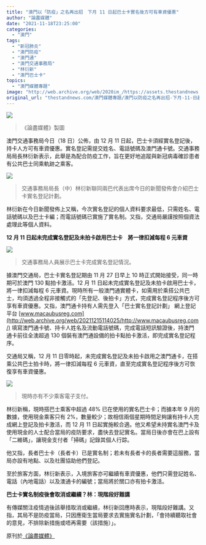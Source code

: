 ```yaml
---
title: "澳門以「防疫」之名再出招　下月 11 日起巴士卡實名後方可有車資優惠"
author: "論盡媒體"
date: "2021-11-18T23:25:00"
categories:
  - "澳門"
tags:
  - "新冠肺炎"
  - "澳門防疫"
  - "澳門通"
  - "澳門交通事務局"
  - "林衍新"
  - "澳門巴士卡"
topics:
  - "澳門媒體專題"
image: "http://web.archive.org/web/2020im_/https://assets.thestandnews.com/media/photos/111453425453465354365.png"
original_url: "thestandnews.com/澳門媒體專題/澳門以防疫之名再出招-下月-11-日起巴士卡實名後方可有車資優惠"
---
```

![](http://web.archive.org/web/2020im_/https://assets.thestandnews.com/media/photos/111453425453465354365.png)
> 《論盡媒體》製圖

澳門交通事務局今日（18 日）公佈，由 12 月 11 日起，巴士卡須經實名登記後，持卡人方可有車資優惠。實名登記需提交姓名、電話號碼及澳門通卡號。交通事務局局長林衍新表示，此舉是為配合防疫工作，旨在更好地追蹤與新冠病毒確診患者有公共巴士同乘軌跡之乘客。

![](http://web.archive.org/web/2020im_/https://aamacau.com/files/uploads/2021/11/aamacau-photo-211118_1118_1308-1080x720.jpg)
> 交通事務局局長（中）林衍新聯同兩巴代表出席今日的新聞發佈會介紹巴士卡實名登記計劃。

林衍新在今日新聞發佈上又稱，今次實名登記的個人資料要求最低，只需姓名、電話號碼以及巴士卡編；而電話號碼已實施了實名制。又指，交通局嚴謹按照個資法處理此等個人資料。

**12 月 11 日起未完成實名登記及未拍卡啟用巴士卡　將一律扣減每程 6 元車資**

![](http://web.archive.org/web/2020im_/https://aamacau.com/files/uploads/2021/11/aamacau-photo-211118_1118_1313-1080x790.png)
> 交通事務局人員展示巴士卡完成實名登記情況。

據澳門交通局，巴士卡實名登記期由 11 月 27 日早上 10 時正式開始接受，同一時期可於澳門 130 點拍卡激活。12 月 11 日起未完成實名登記及未拍卡啟用巴士卡，將一律扣減每程 6 元車資。現時所有一般澳門通實體卡，如需用於乘搭公共巴士，均須透過全程非接觸式的「先登記、後拍卡」方式，完成實名登記程序後方可享有車資優惠。又指，澳門通卡持有人需先登入「巴士實名登記計劃」 網上登記平台 [www.macaubusreg.com](http://web.archive.org/web/20211215114025/http://www.macaubusreg.com/) 填寫澳門通卡號、持卡人姓名及流動電話號碼，完成電話短訊驗證後，持澳門通卡前往全澳超過 130 個裝有澳門通設備的拍卡點拍卡激活，即完成實名登記程序。

交通局又稱，12 月 11 日零時起，未完成實名登記及未拍卡啟用之澳門通卡，在搭乘公共巴士拍卡時，將一律扣減每程 6 元車資，直至完成實名登記程序後方可恢復享有車資優惠。

![](http://web.archive.org/web/2020im_/https://aamacau.com/files/uploads/2021/11/aamacau-photo-211118_1118_1337-1080x789.png)
> 現時亦有不少乘客電子支付。

林衍新稱，現時搭巴士乘客中超過 48% 已在使用的實名巴士卡；而據本年 9 月的數據，使用現金乘客只有 2%，數量較少；故相信兩個星期時間足夠讓有持卡人完成網上登記及拍卡激活，而 12 月 11 日起實施較合適。他又希望未持實名澳門卡及使用現金的人士配合當局的疫防要求，盡快去登記實名。當局日後亦會在巴上設有「二維碼」，讓現金支付者「掃碼」記錄其個人行踪。

他又指，長者巴士卡（長者卡）已是實名制；若未有長者卡的長者需要這服務，當局亦設有地點、以及社團協助他們登記。

至於旅客方面，林衍新表示，入境旅客亦可繼續有車資優惠，他們只需登記姓名、電話（內地電話）以及澳通卡的編號；當局將於關口亦有拍卡激活。

**巴士卡實名制疫後會取消或繼續？林：現階段好難講**

有傳媒關注疫情過後該舉措取消或繼續，林衍新回應時表示，現階段好難講。又指，其局不是防疫當局，只因應衛生當局要求去實施實名計劃，「會持續聽取社會的意見，不排除新措施或唔再需要（該措施）」。

原刊於[《論盡媒體》](http://web.archive.org/web/20211215114025/https://aamacau.com/2021/11/18/%E4%BB%A5%E3%80%8C%E9%98%B2%E7%96%AB%E3%80%8D%E4%B9%8B%E5%90%8D%E7%95%B6%E5%B1%80%E5%86%8D%E5%87%BA%E6%8B%9B-%E4%B8%8B%E6%9C%8811%E6%97%A5%E8%B5%B7%E5%B7%B4%E5%A3%AB%E5%8D%A1%E5%AF%A6%E5%90%8D/)